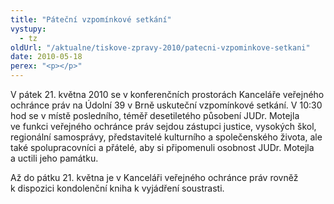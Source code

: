 ```yaml
---
title: "Páteční vzpomínkové setkání"
vystupy:
  - tz
oldUrl: "/aktualne/tiskove-zpravy-2010/patecni-vzpominkove-setkani"
date: 2010-05-18
perex: "<p></p>"
---
```


<!-- imported from the old website -->

<p>V pátek 21. května 2010 se v konferenčních prostorách Kanceláře veřejného ochránce práv na Údolní 39 v Brně uskuteční vzpomínkové setkání. V 10:30 hod se v místě posledního, téměř desetiletého působení JUDr. Motejla ve funkci veřejného ochránce práv sejdou zástupci justice, vysokých škol, regionální samosprávy, představitelé kulturního a společenského života, ale také spolupracovníci a přátelé, aby si připomenuli osobnost JUDr. Motejla a uctili jeho památku.</p><p>Až do pátku 21. května je v Kanceláři veřejného ochránce práv rovněž k dispozici kondolenční kniha k vyjádření soustrasti.</p>
